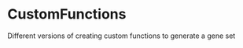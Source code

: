 CustomFunctions
===============

Different versions of creating custom functions to generate a gene set
